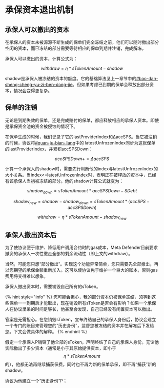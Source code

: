 # 承保资本退出机制

## 承保人可以撤出的资本

在承保人的资本未被源源不断生成的保单们完全冻结之前，他们可以随时撤出部分空闲的资本，而已冻结的部分需要等待相应的保单到期并注销，完成解冻。

承保人可以撤出的资本，计算公式为：

$$
withdraw = η*sTokenAmount - shadow
$$

​shadow是承保人被冻结的资本的额度。它的基础算法见上一章节中的[#bao-dan-sheng-cheng-yu-zi-ben-dong-jie](cheng-bao-de-shou-yi-yu-feng-xian.md#bao-dan-sheng-cheng-yu-zi-ben-dong-jie "mention")。但如果考虑已到期的保单会释放出部分资本，情况会变得更复杂。

## 保单的注销

无论是到期失效的保单，还是完成赔付的保单，都应释放相应的承保人资本。即使是承保资金池的资金被侵蚀的情况下。

在保单生成的时候，我们记录了它的lastProviderIndex和ΔaccSPS。当它被注销的时候，协议将[#quan-ju-bian-liang](cheng-bao-de-shou-yi-yu-feng-xian.md#quan-ju-bian-liang "mention")中的 latestUnfrozenIndex同步为这张保单的lastProviderIndex，并累积accSPSDown：

$$
accSPSDown += ΔaccSPS
$$

​计算一个承保人的shadow时，需要先行判断他的index与latestUnfrozenIndex的大小关系。当index<=latestUnfrozenIndex时，表明正在被释放的资本中，已经有该承保人当初被冻结的部分。他的shadow计算公式就变为：

$$
shadow_{down} = sTokenAmount*accSPSDown - SDebt
$$

$$
shadow_{new}=shadow-shadow_{down} = sTokenAmount*(accSPS-accSPSDown)
$$

$$
withdraw = η*sTokenAmount - shadow_{new}
$$

## 承保人撤出资本后

为了使协议便于维护、降低用户调用合约时的gas成本，Meta Defender目前要求撤资的承保人一次性撤走全部的剩余流动性（即上文的withdraw）。

当然，可能您只想“部分撤出”。实现这个功能异常简单，您只需要先全部撤出，再以您期望的承保金额重新加入。这可以使协议免于维护一个巨大的账本，否则gas费用将变得难以想象。

承保人撤出资本时，需要销毁自己所有的sToken。

{% hint style="info" %}
您可能会担心，我的部分资本仍被保单冻结，须等到这些保单一一到期后才能取出，现在销毁所有sToken是否会有影响？如果一个承保人在协议里呆的时间足够长，他甚至会发现，自己已经没有闲置资本可以撤出。

答案是无需担心。在您销毁sToken，宣布终结自己的承保人身份后，协议会建立一个专门的账目来管理您的“历史身份”，监督您被冻结的资本并在解冻后下发给您。下文会做具体的解释。
{% endhint %}

假定一个承保人P销毁了他全部的sToken，声明终结了自己的承保人身份。无论他实际撤出了多少资本（通常是小于其原始提供资本，即小于$$η*sTokenAmount$$的），他都无法再继续捕获保费，同时也不再为新的保单承保，即不再“捕获”新的shadow。

协议为他建立一个“历史身份”P；&#x20;
